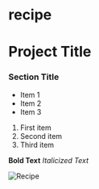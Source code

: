 # recipe

# Project Title

### Section Title

- Item 1
- Item 2
- Item 3

1. First item
2. Second item
3. Third item

**Bold Text**
*Italicized Text*


![Recipe](recipe.png)
